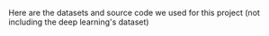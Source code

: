 Here are the datasets and source code we used for this project (not including the deep learning's dataset)
